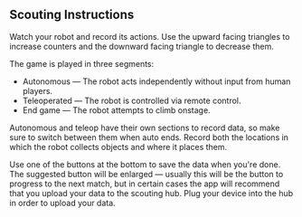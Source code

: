 ## Scouting Instructions

Watch your robot and record its actions. Use the upward facing triangles to increase counters and the downward facing triangle to decrease them.

The game is played in three segments:

 - Autonomous — The robot acts independently without input from human players.
 - Teleoperated — The robot is controlled via remote control.
 - End game — The robot attempts to climb onstage.

Autonomous and teleop have their own sections to record data, so make sure to switch between them when auto ends. Record both the locations in which the robot collects objects and where it places them.

Use one of the buttons at the bottom to save the data when you're done. The suggested button will be enlarged — usually this will be the button to progress to the next match, but in certain cases the app will recommend that you upload your data to the scouting hub. Plug your device into the hub in order to upload your data.
